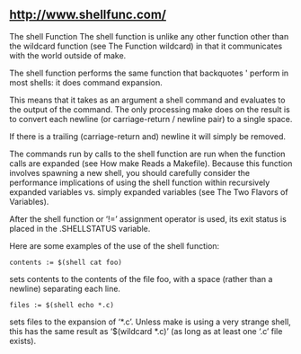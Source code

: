 ## http://www.shellfunc.com/


The shell Function
The shell function is unlike any other function other than the wildcard function (see The Function wildcard) in that it communicates with the world outside of make.

The shell function performs the same function that backquotes ' perform in most shells: it does command expansion. 


This means that it takes as an argument a shell command and evaluates to the output of the command. The only processing make does on the result is to convert each newline (or carriage-return / newline pair) to a single space.

If there is a trailing (carriage-return and) newline it will simply be removed.

The commands run by calls to the shell function are run when the function calls are expanded (see How make Reads a Makefile). Because this function involves spawning a new shell, you should carefully consider the performance implications of using the shell function within recursively expanded variables vs. simply expanded variables (see The Two Flavors of Variables).

After the shell function or ‘!=’ assignment operator is used, its exit status is placed in the .SHELLSTATUS variable.

Here are some examples of the use of the shell function:

    contents := $(shell cat foo)

sets contents to the contents of the file foo, with a space (rather than a newline) separating each line.

    files := $(shell echo *.c)

sets files to the expansion of ‘*.c’. Unless make is using a very strange shell, this has the same result as ‘$(wildcard *.c)’ (as long as at least one ‘.c’ file exists).
